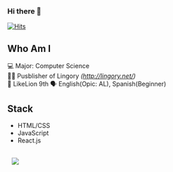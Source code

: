 ### Hi there 👋  
[![Hits](https://hits.seeyoufarm.com/api/count/incr/badge.svg?url=https%3A%2F%2Fgithub.com%2Fhaesoo9410&count_bg=%23EB8B10&title_bg=%23684327&icon=&icon_color=%23E7E7E7&title=VISIT&edge_flat=false)](https://github.com/Jsgithubchannel)

## Who Am I
💻 Major: Computer Science  <br>
👩‍💻 Pusblisher of Lingory _(http://lingory.net/)_ <br>
🦁 LikeLion 9th 
🗣 English(Opic: AL), Spanish(Beginner)

## Stack
- HTML/CSS
- JavaScript
- React.js

<br>
<a href="https://breathtaking-life.tistory.com/">
    <img 
        src="http://img.shields.io/badge/-Tech%20Blog-655ced?style=flat&logo=github&link=https://breathtaking-life.tistory.com/"
        style="height : auto; margin-left : 10px; margin-right : 10px;"/>
</a>



